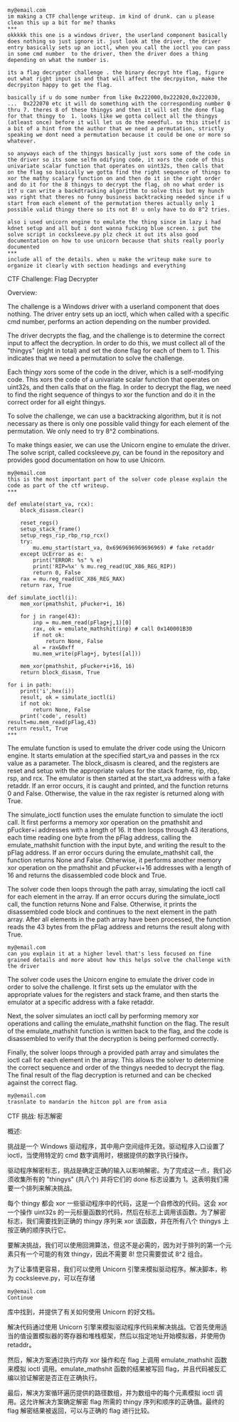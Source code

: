 ```
my@email.com
im making a CTF challenge writeup. im kind of drunk. can u please clean this up a bit for me? thanks
***
okkkkk this one is a windows driver, the userland component basically does nothing so just ignore it. just look at the driver, the driver entry basically sets up an ioctl, when you call the ioctl you can pass in some cmd number  to the driver, then the driver does a thing depending on what the number is.

its a flag decrypter challenge . the binary decrpyt hte flag, figure out what right input is and that will affect the decrpyiton, make the decrpyiton happy to get the flag.

basically if u do some number from like 0x222000,0x222020,0x222030, ...  0x222070 etc it will do something with the corresponding number 0 thru 7. theres 8 of these thingys and then it will set the done flag for that thingy to  1. looks like we gotta collect all the thingys (atleast once) before it will let us do the needful. so this itself is a bit of a hint from the author that we need a permutation, strictly speaking we dont need a permutation because it could be one or more so whatever.

so anyways each of the thingys basically just xors some of the code in the driver so its some selfm odifying code, it xors the code of this univariate scalar function that operates on uint32s, then calls that on the flag so basically we gotta find the right sequence of things to xor the mathy scalary function on and then do it in the right order and do it for the 8 thingys to decrypt the flag, oh no what order is it? u can write a backdtracking algorithm to solve this but my hunch was right that theres no funny business backtracking needed since if u start from each element of the permutation theres actually only 1 possible valid thingy there so its not 8! u only have to do 8^2 tries.

also i used unicorn engine to emulate the thing since im lazy i had kdnet setup and all but i dont wanna fucking blue screen. i put the solve script in cocksleeve.py plz check it out its also good documentation on how to use unicorn because that shits really poorly documented
***
include all of the details. when u make the writeup make sure to organize it clearly with section headings and everything
```

CTF Challenge: Flag Decrypter

Overview:

The challenge is a Windows driver with a userland component that does nothing. The driver entry sets up an ioctl, which when called with a specific cmd number, performs an action depending on the number provided.

The driver decrypts the flag, and the challenge is to determine the correct input to affect the decryption. In order to do this, we must collect all of the "thingys" (eight in total) and set the done flag for each of them to 1. This indicates that we need a permutation to solve the challenge.

Each thingy xors some of the code in the driver, which is a self-modifying code. This xors the code of a univariate scalar function that operates on uint32s, and then calls that on the flag. In order to decrypt the flag, we need to find the right sequence of thingys to xor the function and do it in the correct order for all eight thingys.

To solve the challenge, we can use a backtracking algorithm, but it is not necessary as there is only one possible valid thingy for each element of the permutation. We only need to try 8^2 combinations.

To make things easier, we can use the Unicorn engine to emulate the driver. The solve script, called cocksleeve.py, can be found in the repository and provides good documentation on how to use Unicorn.


```
my@email.com
this is the most important part of the solver code please explain the code as part of the ctf writeup.
***

def emulate(start_va, rcx):
    block_disasm.clear()

    reset_regs()
    setup_stack_frame()
    setup_regs_rip_rbp_rsp_rcx()
    try:
        mu.emu_start(start_va, 0x6969696969696969) # fake retaddr
    except UcError as e:
        print("ERROR: %s" % e)
        print('RIP=%x' % mu.reg_read(UC_X86_REG_RIP))
        return 0, False
    rax = mu.reg_read(UC_X86_REG_RAX)
    return rax, True

def simulate_ioctl(i):
    mem_xor(pmathshit, pFucker+i, 16)
    
    for j in range(43):
        inp = mu.mem_read(pFlag+j,1)[0]
        rax, ok = emulate_mathshit(inp) # call 0x140001B30
        if not ok:
            return None, False
        al = rax&0xff
        mu.mem_write(pFlag+j, bytes([al]))
    
    mem_xor(pmathshit, pFucker+i+16, 16)
    return block_disasm, True

for i in path:
    print('i',hex(i))
    result, ok = simulate_ioctl(i)
    if not ok:
        return None, False
    print('code', result)
result=mu.mem_read(pFlag,43)
return result, True
***
```

The emulate function is used to emulate the driver code using the Unicorn engine. It starts emulation at the specified start_va and passes in the rcx value as a parameter. The block_disasm is cleared, and the registers are reset and setup with the appropriate values for the stack frame, rip, rbp, rsp, and rcx. The emulator is then started at the start_va address with a fake retaddr. If an error occurs, it is caught and printed, and the function returns 0 and False. Otherwise, the value in the rax register is returned along with True.

The simulate_ioctl function uses the emulate function to simulate the ioctl call. It first performs a memory xor operation on the pmathshit and pFucker+i addresses with a length of 16. It then loops through 43 iterations, each time reading one byte from the pFlag address, calling the emulate_mathshit function with the input byte, and writing the result to the pFlag address. If an error occurs during the emulate_mathshit call, the function returns None and False. Otherwise, it performs another memory xor operation on the pmathshit and pFucker+i+16 addresses with a length of 16 and returns the disassembled code block and True.

The solver code then loops through the path array, simulating the ioctl call for each element in the array. If an error occurs during the simulate_ioctl call, the function returns None and False. Otherwise, it prints the disassembled code block and continues to the next element in the path array. After all elements in the path array have been processed, the function reads the 43 bytes from the pFlag address and returns the result along with True.

```
my@email.com
can you explain it at a higher level that's less focused on fine grained details and more about how this helps solve the challenge with the driver
```

The solver code uses the Unicorn engine to emulate the driver code in order to solve the challenge. It first sets up the emulator with the appropriate values for the registers and stack frame, and then starts the emulator at a specific address with a fake retaddr.

Next, the solver simulates an ioctl call by performing memory xor operations and calling the emulate_mathshit function on the flag. The result of the emulate_mathshit function is written back to the flag, and the code is disassembled to verify that the decryption is being performed correctly.

Finally, the solver loops through a provided path array and simulates the ioctl call for each element in the array. This allows the solver to determine the correct sequence and order of the thingys needed to decrypt the flag. The final result of the flag decryption is returned and can be checked against the correct flag.

```
my@email.com
trasnlate to mandarin the hitcon ppl are from asia
```

CTF 挑战: 标志解密

概述:

挑战是一个 Windows 驱动程序，其中用户空间组件无效。驱动程序入口设置了 ioctl，当使用特定的 cmd 数字调用时，根据提供的数字执行操作。

驱动程序解密标志，挑战是确定正确的输入以影响解密。为了完成这一点，我们必须收集所有的 "thingys" (共八个) 并将它们的 done 标志设置为 1。这表明我们需要一个排列来解决挑战。

每个 thingy 都会 xor 一些驱动程序中的代码，这是一个自修改的代码。这会 xor 一个操作 uint32s 的一元标量函数的代码，然后在标志上调用该函数。为了解密标志，我们需要找到正确的 thingy 序列来 xor 该函数，并在所有八个 thingys 上按正确的顺序执行它。

要解决挑战，我们可以使用回溯算法，但这不是必需的，因为对于排列的第一个元素只有一个可能的有效 thingy，因此不需要 8! 您只需要尝试 8^2 组合。

为了让事情更容易，我们可以使用 Unicorn 引擎来模拟驱动程序。解决脚本，称为 cocksleeve.py，可以在存储

```
my@email.com
Continue
```

库中找到，并提供了有关如何使用 Unicorn 的好文档。

解决代码通过使用 Unicorn 引擎来模拟驱动程序代码来解决挑战。它首先使用适当的值设置模拟器的寄存器和堆栈框架，然后以指定地址开始模拟器，并使用伪 retaddr。

然后，解决方案通过执行内存 xor 操作和在 flag 上调用 emulate_mathshit 函数来模拟 ioctl 调用。emulate_mathshit 函数的结果被写回 flag，并且代码被反汇编以验证解密是否正在正确执行。

最后，解决方案循环遍历提供的路径数组，并为数组中的每个元素模拟 ioctl 调用。这允许解决方案确定解密 flag 所需的 thingy 序列和顺序的正确值。最终的 flag 解密结果被返回，可以与正确的 flag 进行比较。